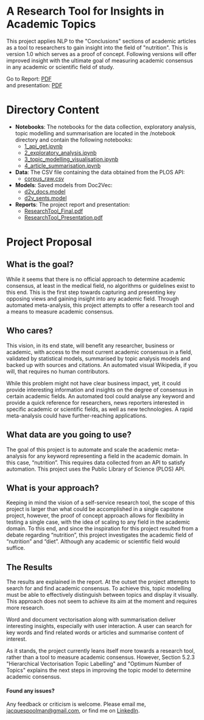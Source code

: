 # A Research Tool for Insights in Academic Topics

This project applies NLP to the "Conclusions" sections of academic articles as a tool to researchers to gain insight into the field of "nutrition".  This is version 1.0 which serves as a proof of concept. Following versions will offer improved insight with the ultimate goal of measuring academic consensus in any academic or scientific field of study.

Go to Report: [PDF](https://github.com/jacqpool/academic_consensus/blob/master/reports/ResearchTool_Final.pdf)  
and presentation: [PDF](https://github.com/jacqpool/academic_consensus/blob/master/reports/ResearchTool_Presentation.pdf)

#
# Directory Content

- **Notebooks**: The notebooks for the data collection, exploratory analysis, topic modelling and summarisation are located in the /notebook directory and contain the following notebooks:
  - [1_api_get.ipynb](https://github.com/jacqpool/academic_consensus/blob/master/notebooks/1_api_get.ipynb)
  - [2_exploratory_analysis.ipynb](https://github.com/jacqpool/academic_consensus/blob/master/notebooks/2_exploratory_analysis.ipynb)
  - [3_topic_modelling_visualisation.ipynb](https://github.com/jacqpool/academic_consensus/blob/master/notebooks/3_topic_modelling_visualisation.ipynb)
  - [4_article_summarisation.ipynb](https://github.com/jacqpool/academic_consensus/blob/master/notebooks/4_article_summarisation.ipynb)
- **Data**: The CSV file containing the data obtained from the PLOS API:
  - [corpus_raw.csv](https://github.com/jacqpool/academic_consensus/blob/master/data/interim/corpus_raw.csv)
- **Models**: Saved models from Doc2Vec:
  - [d2v_docs.model](https://github.com/jacqpool/academic_consensus/blob/master/models/d2v_docs.model)
  - [d2v_sents.model](https://github.com/jacqpool/academic_consensus/blob/master/models/d2v_sents.model)
- **Reports**: The project report and presentation:
  - [ResearchTool_Final.pdf](https://github.com/jacqpool/academic_consensus/blob/master/reports/ResearchTool_Final.pdf)
  - [ResearchTool_Presentation.pdf](https://github.com/jacqpool/academic_consensus/blob/master/reports/ResearchTool_Presentation.pdf)


#
# Project Proposal

## **What is the goal?**

While it seems that there is no official approach to determine academic consensus, at least in the medical field, no algorithms or guidelines exist to this end. This is the first step towards capturing and presenting key opposing views and gaining insight into any academic field. Through automated meta-analysis, this project attempts to offer a research tool and a means to measure academic consensus. 

## **Who cares?**

This vision, in its end state, will benefit any researcher, business or academic, with access to the most current academic consensus in a field, validated by statistical models, summarised by topic analysis models and backed up with sources and citations. An automated visual Wikipedia, if you will, that requires no human contributors.

While this problem might not have clear business impact, yet, it could provide interesting information and insights on the degree of consensus in certain academic fields. An automated tool could analyse any keyword and provide a quick reference for researchers, news reporters interested in specific academic or scientific fields, as well as new technologies. A rapid meta-analysis could have further-reaching applications.

## **What data are you going to use?**

The goal of this project is to automate and scale the academic meta-analysis for any keyword representing a field in the academic domain. In this case, “nutrition”. This requires data collected from an API to satisfy automation. This project uses the Public Library of Science (PLOS) API.

## **What is your approach?**

Keeping in mind the vision of a self-service research tool, the scope of this project is larger than what could be accomplished in a single capstone project, however, the proof of concept approach allows for flexibility in testing a single case, with the idea of scaling to any field in the academic domain. To this end, and since the inspiration for this project resulted from a debate regarding “nutrition”, this project investigates the academic field of “nutrition” and “diet”. Although any academic or scientific field would suffice.

## **The Results**

The results are explained in the report. At the outset the project attempts to search for and find academic consensus. To achieve this, topic modelling must be able to effectively distinguish between topics and display it visually. This approach does not seem to achieve its aim at the moment and requires more research. 

Word and document vectorisation along with summarisation deliver interesting insights, especially with user interaction. A user can search for key words and find related words or articles and summarise content of interest. 

As it stands, the project currently leans itself more towards a research tool, rather than a tool to measure academic consensus. However, Section  5.2.3 "Hierarchical Vectorisation Topic Labelling" and "Optimum Number of Topics" explains the next steps in improving the topic model to determine academic consensus. 


#### **Found any issues?**

Any feedback or criticism is welcome. Please email me, [jacquespoolman@gmail.com](mailto:jacquespoolman@gmail.com), or find me on [LinkedIn](https://www.linkedin.com/in/jacques-poolman-a895331b).